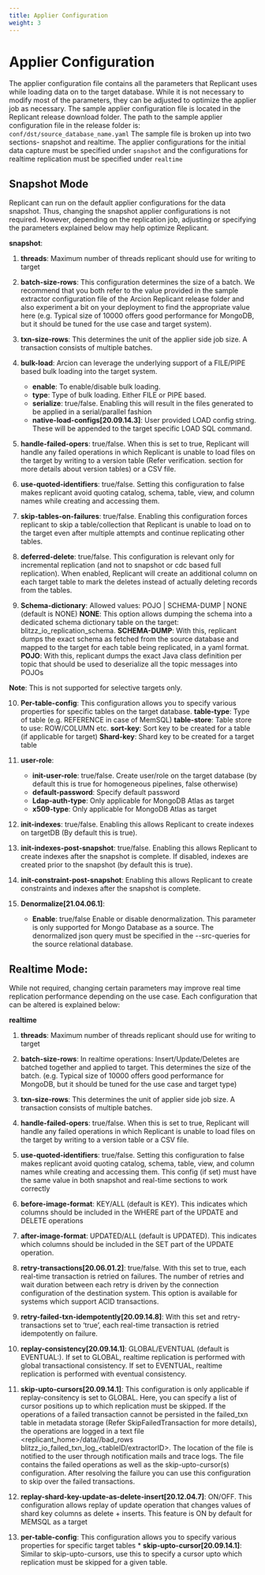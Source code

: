 ```yaml
---
title: Applier Configuration
weight: 3
---
```

# Applier Configuration

The applier configuration file contains all the parameters that Replicant uses while loading data on to the target database. While it is not necessary to modify most of the  parameters, they can be adjusted to optimize the applier job as necessary. The sample applier configuration file is located in the Replicant release download folder. The path to the sample applier configuration file in the release folder is: `conf/dst/source_database_name.yaml` The sample file is broken up into two sections- snapshot and realtime. The applier configurations for the initial data capture must be specified under `snapshot` and the configurations for realtime replication must be specified under `realtime`

## Snapshot Mode

Replicant can run on the default applier configurations for the data snapshot. Thus, changing the snapshot applier configurations is not required. However, depending on the replication job, adjusting or specifying the parameters explained below may help optimize Replicant.

**snapshot**:
  1. **threads**: Maximum number of threads replicant should use for writing to target

  2. **batch-size-rows**: This configuration determines the size of a batch. We recommend that you both refer to the value provided in the sample extractor configuration file of the Arcion Replicant release folder and also experiment a bit on your deployment to find the appropriate value here (e.g. Typical size of 10000 offers good performance for MongoDB, but it should be tuned for the use case and target system).

  3. **txn-size-rows**: This determines the unit of the applier side job size. A transaction consists of multiple batches.

  4. **bulk-load**: Arcion can leverage the underlying support of a FILE/PIPE based bulk loading into the target system.
      * **enable**: To enable/disable bulk loading.
      * **type**: Type of bulk loading. Either FILE or PIPE based.
      * **serialize**: true/false. Enabling this will result in the files generated to be applied in a serial/parallel fashion
      * **native-load-configs[20.09.14.3]**: User provided LOAD config string. These will be appended to the target specific LOAD SQL command.

  5. **handle-failed-opers**: true/false. When this is set to true, Replicant will handle any failed operations in which Replicant is unable to load files on the target by writing to a version table (Refer verification. section for more details about version tables) or a CSV file.

  6. **use-quoted-identifiers**: true/false. Setting this configuration to false makes replicant avoid quoting catalog, schema, table, view, and column names while creating and accessing them.

  7. **skip-tables-on-failures**: true/false. Enabling this configuration forces replicant to skip a table/collection that Replicant is unable to load on to the target even after multiple attempts and continue replicating other tables.

  8. **deferred-delete**: true/false. This configuration is relevant only for incremental replication (and not to snapshot or cdc based full replication). When enabled, Replicant will create an additional column on each target table to mark the deletes instead of actually deleting records from the tables.

  9. **Schema-dictionary**: Allowed values: POJO | SCHEMA-DUMP | NONE (default is NONE)
    **NONE**: This option allows dumping the schema into a dedicated schema dictionary table on the target: blitzz_io_replication_schema.
    **SCHEMA-DUMP**: With this, replicant dumps the exact schema as fetched from the source database and mapped to the target for each table being replicated, in a yaml format.
    **POJO**: With this, replicant dumps the exact Java class definition per topic that should be used to deserialize all the topic messages into POJOs

   **Note**: This is not supported for selective targets only.

  10. **Per-table-config**: This configuration allows you to specify various properties for specific tables on the target database.
      **table-type**: Type of table (e.g. REFERENCE in case of MemSQL)
      **table-store**: Table store to use: ROW/COLUMN etc.
      **sort-key**: Sort key to be created for a table (if applicable for target)
      **Shard-key**: Shard key to be created for a target table

  11. **user-role**:
      * **init-user-role**: true/false. Create user/role on the target database (by default this is true for homogeneous pipelines, false otherwise)
      * **default-password**: Specify default password
      * **Ldap-auth-type**: Only applicable for MongoDB Atlas as target
      * **x509-type**: Only applicable for MongoDB Atlas as target

  12. **init-indexes**: true/false. Enabling this allows Replicant to create indexes on targetDB (By default this is true).

  13. **init-indexes-post-snapshot**: true/false. Enabling this allows Replicant to create indexes after the snapshot is complete. If disabled, indexes are created prior to the snapshot (by default this is true).

  14. **init-constraint-post-snapshot**: Enabling this allows Replicant to  create constraints and indexes after the snapshot is complete.

  1. **Denormalize[21.04.06.1]**:
      * **Enable**: true/false Enable or disable denormalization. This parameter is only supported for Mongo Database as a source. The denormalized json query must be specified in the --src-queries for the source relational database.




## Realtime Mode:

While not required, changing certain parameters may improve real time replication performance depending on the use case. Each configuration that can be altered is explained below:

**realtime**
  1. **threads**: Maximum number of threads replicant should use for writing to target

  2. **batch-size-rows**: In realtime operations: Insert/Update/Deletes are batched
  together and applied to target. This determines the size of the batch. (e.g. Typical size of 10000 offers good performance for MongoDB, but it should be tuned for the use case and target type)

  3. **txn-size-rows**: This determines the unit of applier side job size. A transaction consists of multiple batches.

  4. **handle-failed-opers**: true/false. When this is set to true, Replicant will handle any failed operations in which Replicant is unable to load files on the target by writing to a version table or a CSV file.

  5. **use-quoted-identifiers**: true/false. Setting this configuration to false makes replicant avoid quoting catalog, schema, table, view, and column names while creating and accessing them. This config (if set) must have the same value in both snapshot and real-time sections to work correctly

  6. **before-image-format**: KEY/ALL (default is KEY). This indicates which columns should be included in the WHERE part of the UPDATE and DELETE operations

  7. **after-image-format**: UPDATED/ALL (default is UPDATED). This indicates which columns should be included in the SET part of the UPDATE operation.

  8. **retry-transactions[20.06.01.2]**: true/false. With this set to true, each real-time transaction is retried on failures. The number of retries and wait duration between each retry is driven by the connection configuration of the destination system. This option is available for systems which support ACID transactions.

  9. **retry-failed-txn-idempotently[20.09.14.8]**: With this set and retry-transactions set to ‘true’, each real-time transaction is retried idempotently on failure.

  10. **replay-consistency[20.09.14.1]**: GLOBAL/EVENTUAL (default is EVENTUAL:). If set to GLOBAL, realtime replication is performed with global transactional consistency. If set to EVENTUAL, realtime replication is performed with eventual consistency.

  11. **skip-upto-cursors[20.09.14.1]**: This configuration is only applicable if replay-consitency is set to GLOBAL. Here, you can specify a list of cursor positions up to which replication must be skipped. If the operations of a failed transaction cannot be persisted in the failed_txn table in metadata storage (Refer SkipFailedTransaction for more details), the operations are logged in a text file <replicant_home>/data/<replicant ID>/bad_rows blitzz_io_failed_txn_log_<tableID/extractorID>. The location of the file is notified to the user through notification mails and trace logs. The file contains the failed operations as well as the skip-upto-cursor(s) configuration. After resolving the failure you can use this configuration to skip over the failed transactions.

  12. **replay-shard-key-update-as-delete-insert[20.12.04.7]**: ON/OFF. This configuration allows replay of update operation that changes values of shard key columns as delete + inserts. This feature is ON by default for MEMSQL as a target

  13. **per-table-config**: This configuration allows you to specify various properties for specific target tables
    * **skip-upto-cursor[20.09.14.1]**: Similar to skip-upto-cursors, use this to specify a cursor upto which replication must be skipped for a given table.
